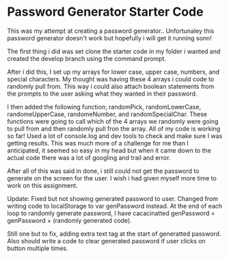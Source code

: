 # Password Generator Starter Code
This was my attempt at creating a password generator..
Unfortunaley this password generator doesn't work but hopefully i will get it running sonn!

The first thing i did was set clone the starter code in my folder i wanted and created the develop branch using the command prompt.

After i did this, I set up my arrays for lower case, upper case, numbers, and special characters. My thought was having these 4 arrays i could code to randomly pull from. This way i could also attach boolean statements from the prompts to the user asking what they wanted in their password.

I then added the following function; randomPick, randomLowerCase, randomeUpperCase, randomeNumber, and randomSpecialChar. These functions were going to call which of the 4 arrays we randomly were going to pull from and then randomly pull fron the array. All of my code is working so far! Used a lot of console.log and dev tools to check and make sure I was getting results. This was much more of a challenge for me than I anticipated, it seemed so easy in my head but when it came down to the actual code there was a lot of googling and trail and error. 

After all of this was said in done, i still could not get the password to generate on the screen for the user. I wish i had given myself more time to work on this assignment.

Update: Fixed but not showing generated password to user. Changed from writing code to localStorage to var genPassword instead. At the end of each loop to randomly generate password, I have cacacinatted genPassword = genPassword + (randomly generated code). 

Still one but to fix, adding extra text tag at the start of generatted password. Also should write a code to clear generated password if user clicks on button multiple times.
